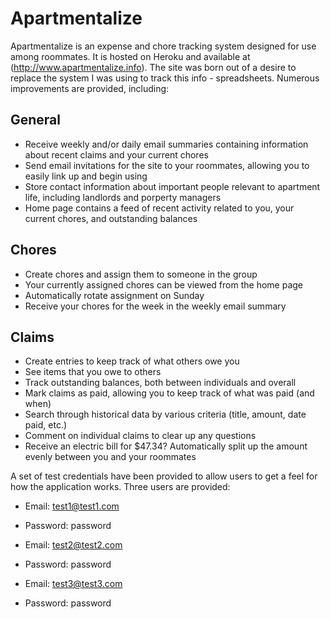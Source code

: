 Apartmentalize
==============

Apartmentalize is an expense and chore tracking system designed for use among roommates. It is hosted on Heroku and available at (http://www.apartmentalize.info). The site was born out of a desire to replace the system I was using to track this info - spreadsheets. Numerous improvements are provided, including:

General
-------
- Receive weekly and/or daily email summaries containing information about recent claims and your current chores
- Send email invitations for the site to your roommates, allowing you to easily link up and begin using
- Store contact information about important people relevant to apartment life, including landlords and porperty managers
- Home page contains a feed of recent activity related to you, your current chores, and outstanding balances

Chores
------
- Create chores and assign them to someone in the group
- Your currently assigned chores can be viewed from the home page
- Automatically rotate assignment on Sunday
- Receive your chores for the week in the weekly email summary

Claims
------
- Create entries to keep track of what others owe you
- See items that you owe to others
- Track outstanding balances, both between individuals and overall
- Mark claims as paid, allowing you to keep track of what was paid (and when)
- Search through historical data by various criteria (title, amount, date paid, etc.)
- Comment on individual claims to clear up any questions
- Receive an electric bill for $47.34? Automatically split up the amount evenly between you and your roommates


A set of test credentials have been provided to allow users to get a feel for how the application works. Three users are provided:

- Email: test1@test1.com
- Password: password


- Email: test2@test2.com
- Password: password


- Email: test3@test3.com
- Password: password
